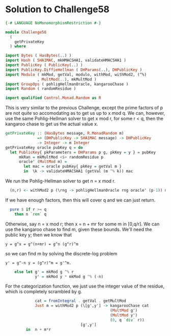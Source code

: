 # Solution to Challenge58

```haskell
{-# LANGUAGE NoMonomorphismRestriction #-}

module Challenge58
  (
    getPrivateKey
  ) where

import Bytes ( HasBytes(..) )
import Hash ( SHA1MAC, mkHMACSHA1, validateHMACSHA1 )
import PublicKey ( PublicKey(..) )
import PublicKey.DiffieHellman ( DHParams(..), DHPublicKey )
import Modulo ( mkMod, getVal, modulo, withMod, withMod2, (^%)
              , MultMod(..), mkMultMod )
import GroupOps ( pohligHellmanOracle, kangarooChase )
import Random ( randomResidue )

import qualified Control.Monad.Random as R
```

This is very similar to the previous Challenge,
except the prime factors of p are not quite so accomodating
as to get us up to x mod q.
We can, however, use the same Pohlig-Hellman solver
to get x mod r, for some r < q,
then the kangaroo chase to get us the actual value x.

```haskell
getPrivateKey :: (HasBytes message, R.MonadRandom m)
              => (DHPublicKey -> SHA1MAC message) -> DHPublicKey
              -> Integer -> m Integer
getPrivateKey oracle pubKey q = do
  let PublicKey{ pkParameters = DHParams p g, pkKey = y } = pubKey
      mkRan = mkMultMod <$> randomResidue p
      oracle' (MultMod m) =
        let mac = oracle pubKey{ pkKey = getVal m }
        in  \k -> validateHMACSHA1 (getVal (m ^% k)) mac
```

We run the Pohlig-Hellman solver to get n = x mod r.

```haskell
  (n,r) <- withMod2 p (\rng -> pohligHellmanOracle rng oracle' (p-1)) mkRan
```

If we have enough factors, then this will cover q and we can just return.

```haskell
  pure $ if r >= q
    then n `rem` q
```

Otherwise, say n = x mod r; then x = n + mr for some m in [0,q/r].
We can use the kangaroo chase to find m, given these bounds.
We'll need the public key y; then we know that

    y = g^x = g^(n+mr) = g^n (g^r)^m

so we can find m by solving the discrete-log problem

    y' = g^-n y = (g^r)^m = g'^m.

```haskell
    else let g' = mkMod g ^% r
             y' = mkMod y * mkMod g ^% (-n)
```

For the categorization function,
we just use the integer value of the residue,
which is completely scrambled by g.

```haskell
             cat = fromIntegral . getVal . getMultMod
             Just m = withMod2 p (\[g',y'] -> kangarooChase cat
                                              (MultMod g')
                                              (MultMod y')
                                              (0, q `div` r))
                                 [g',y']
         in  n + m*r
```
